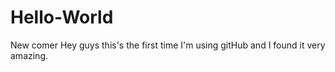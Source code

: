 # Hello-World
New comer
Hey guys this's the first time I'm using gitHub and I found it very amazing.
